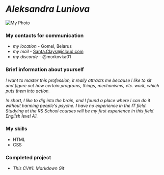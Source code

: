 # ***Aleksandra Luniova***
![My Photo](/rsschool-cv/img/me.jpg)

### My contacts for communication

   - *my location* - Gomel, Belarus
   - *my mail* - Santa.Clays@icloud.com
   - *my discorde* - @morkovka01

### Brief information about yourself 

*I want to master this profession, it really attracts me because I like to sit and figure out how certain programs, things, mechanisms, etc. work, which puts them into action.* 

*In short, I like to dig into the brain, and I found a place where I can do it without harming people's psyche. I have no experience in the IT field. Studying at the RS School courses will be my first experience in this field. English level A1.*

### My skills

   - HTML
   - CSS

### Completed project
   - *This CV#1. Markdown Git*